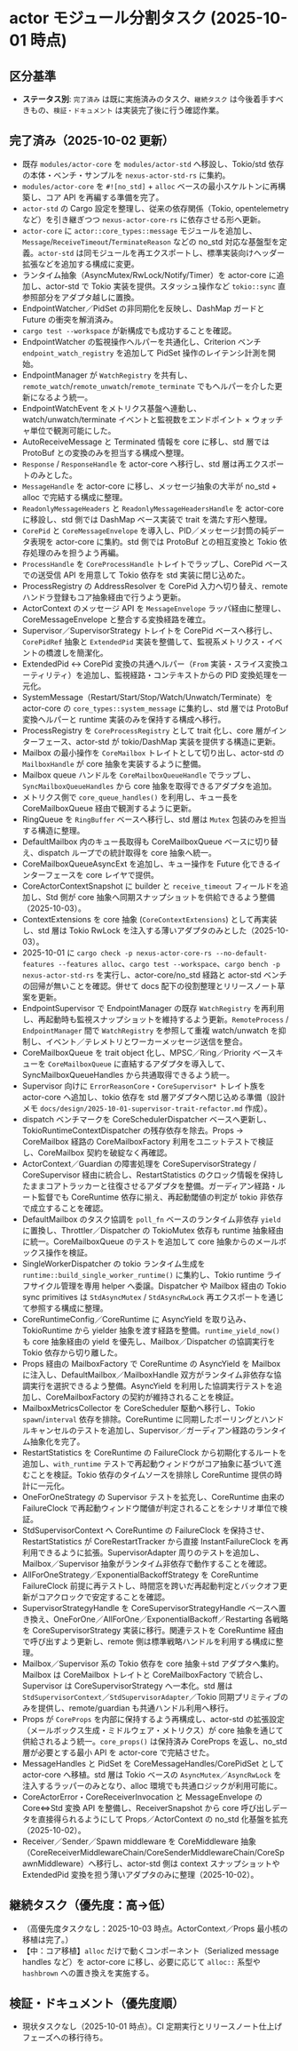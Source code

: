# actor モジュール分割タスク (2025-10-01 時点)

## 区分基準
- **ステータス別**: `完了済み` は既に実施済みのタスク、`継続タスク` は今後着手すべきもの、`検証・ドキュメント` は実装完了後に行う確認作業。

## 完了済み（2025-10-02 更新）
- 既存 `modules/actor-core` を `modules/actor-std` へ移設し、Tokio/std 依存の本体・ベンチ・サンプルを `nexus-actor-std-rs` に集約。
- `modules/actor-core` を `#![no_std]` + `alloc` ベースの最小スケルトンに再構築し、コア API を再編する準備を完了。
- `actor-std` の Cargo 設定を整理し、従来の依存関係（Tokio, opentelemetry など）を引き継ぎつつ `nexus-actor-core-rs` に依存させる形へ更新。
- `actor-core` に `actor::core_types::message` モジュールを追加し、`Message`/`ReceiveTimeout`/`TerminateReason` などの no_std 対応な基盤型を定義。`actor-std` は同モジュールを再エクスポートし、標準実装向けヘッダー拡張などを追加する構成に変更。
- ランタイム抽象（AsyncMutex/RwLock/Notify/Timer）を actor-core に追加し、actor-std で Tokio 実装を提供。スタッシュ操作など `tokio::sync` 直参照部分をアダプタ越しに置換。
- EndpointWatcher／PidSet の非同期化を反映し、DashMap ガードと Future の衝突を解消済み。
- `cargo test --workspace` が新構成でも成功することを確認。
- EndpointWatcher の監視操作ヘルパーを共通化し、Criterion ベンチ `endpoint_watch_registry` を追加して PidSet 操作のレイテンシ計測を開始。
- EndpointManager が `WatchRegistry` を共有し、`remote_watch`/`remote_unwatch`/`remote_terminate` でもヘルパーを介した更新になるよう統一。
- EndpointWatchEvent をメトリクス基盤へ連動し、watch/unwatch/terminate イベントと監視数をエンドポイント × ウォッチャ単位で観測可能にした。
- AutoReceiveMessage と Terminated 情報を core に移し、std 層では ProtoBuf との変換のみを担当する構成へ整理。
- `Response` / `ResponseHandle` を actor-core へ移行し、std 層は再エクスポートのみとした。
- `MessageHandle` を actor-core に移し、メッセージ抽象の大半が no_std + alloc で完結する構成に整理。
- `ReadonlyMessageHeaders` と `ReadonlyMessageHeadersHandle` を actor-core に移設し、std 側では DashMap ベース実装で trait を満たす形へ整理。
- `CorePid` と `CoreMessageEnvelope` を導入し、PID／メッセージ封筒の純データ表現を actor-core に集約。std 側では ProtoBuf との相互変換と Tokio 依存処理のみを担うよう再編。
- `ProcessHandle` を `CoreProcessHandle` トレイトでラップし、CorePid ベースでの送受信 API を用意して Tokio 依存を std 実装に閉じ込めた。
- ProcessRegistry の AddressResolver を CorePid 入力へ切り替え、remote ハンドラ登録もコア抽象経由で行うよう更新。
- ActorContext のメッセージ API を `MessageEnvelope` ラッパ経由に整理し、CoreMessageEnvelope と整合する変換経路を確立。
- Supervisor／SupervisorStrategy トレイトを CorePid ベースへ移行し、`CorePidRef` 抽象と `ExtendedPid` 実装を整備して、監視系メトリクス・イベントの橋渡しを簡潔化。
- ExtendedPid ↔ CorePid 変換の共通ヘルパー（`From` 実装・スライス変換ユーティリティ）を追加し、監視経路・コンテキストからの PID 変換処理を一元化。
- SystemMessage（Restart/Start/Stop/Watch/Unwatch/Terminate）を actor-core の `core_types::system_message` に集約し、std 層では ProtoBuf 変換ヘルパーと runtime 実装のみを保持する構成へ移行。
- ProcessRegistry を `CoreProcessRegistry` として trait 化し、core 層がインターフェース、actor-std が tokio/DashMap 実装を提供する構造に更新。
- Mailbox の最小操作を `CoreMailbox` トレイトとして切り出し、actor-std の `MailboxHandle` が core 抽象を実装するように整備。
- Mailbox queue ハンドルを `CoreMailboxQueueHandle` でラップし、`SyncMailboxQueueHandles` から core 抽象を取得できるアダプタを追加。
- メトリクス側で `core_queue_handles()` を利用し、キュー長を CoreMailboxQueue 経由で観測するように更新。
- RingQueue を `RingBuffer` ベースへ移行し、std 層は `Mutex` 包装のみを担当する構造に整理。
- DefaultMailbox 内のキュー長取得も CoreMailboxQueue ベースに切り替え、dispatch ループでの統計取得を core 抽象へ統一。
- CoreMailboxQueueAsyncExt を追加し、キュー操作を Future 化できるインターフェースを core レイヤで提供。
- CoreActorContextSnapshot に builder と `receive_timeout` フィールドを追加し、Std 側が core 抽象へ同期スナップショットを供給できるよう整備（2025-10-03）。
- ContextExtensions を core 抽象 (`CoreContextExtensions`) として再実装し、std 層は Tokio RwLock を注入する薄いアダプタのみとした（2025-10-03）。
- 2025-10-01 に `cargo check -p nexus-actor-core-rs --no-default-features --features alloc`、`cargo test --workspace`、`cargo bench -p nexus-actor-std-rs` を実行し、actor-core/no_std 経路と actor-std ベンチの回帰が無いことを確認。併せて docs 配下の役割整理とリリースノート草案を更新。
- EndpointSupervisor で EndpointManager の既存 `WatchRegistry` を再利用し、再起動時も監視スナップショットを維持するよう更新。`RemoteProcess` / `EndpointManager` 間で `WatchRegistry` を参照して重複 watch/unwatch を抑制し、イベント／テレメトリとワーカーメッセージ送信を整合。
- CoreMailboxQueue を trait object 化し、MPSC／Ring／Priority ベースキューを `CoreMailboxQueue` に直結するアダプタを導入して、SyncMailboxQueueHandles から共通取得できるよう統一。
- Supervisor 向けに `ErrorReasonCore`・`CoreSupervisor*` トレイト族を actor-core へ追加し、tokio 依存を std 層アダプタへ閉じ込める準備（設計メモ `docs/design/2025-10-01-supervisor-trait-refactor.md` 作成）。
- dispatch ベンチマークを CoreSchedulerDispatcher ベースへ更新し、TokioRuntimeContextDispatcher の残存依存を除去。Props → CoreMailbox 経路の CoreMailboxFactory 利用をユニットテストで検証し、CoreMailbox 契約を破綻なく再確認。
- ActorContext／Guardian の障害処理を CoreSupervisorStrategy / CoreSupervisor 経由に統合し、RestartStatistics のクロック情報を保持したままコアトラッカーと往復させるアダプタを整備。ガーディアン経路・ルート監督でも CoreRuntime 依存に揃え、再起動閾値の判定が tokio 非依存で成立することを確認。
- DefaultMailbox のタスク協調を `poll_fn` ベースのランタイム非依存 `yield` に置換し、Throttler／Dispatcher の TokioMutex 依存も runtime 抽象経由に統一。CoreMailboxQueue のテストを追加して core 抽象からのメールボックス操作を検証。
- SingleWorkerDispatcher の tokio ランタイム生成を `runtime::build_single_worker_runtime()` に集約し、Tokio runtime ライフサイクル管理を専用 helper へ委譲。Dispatcher や Mailbox 経由の Tokio sync primitives は `StdAsyncMutex` / `StdAsyncRwLock` 再エクスポートを通じて参照する構成に整理。
- CoreRuntimeConfig／CoreRuntime に AsyncYield を取り込み、TokioRuntime から yielder 抽象を渡す経路を整備。`runtime_yield_now()` も core 抽象経由の yield を優先し、Mailbox／Dispatcher の協調実行を Tokio 依存から切り離した。
- Props 経由の MailboxFactory で CoreRuntime の AsyncYield を Mailbox に注入し、DefaultMailbox／MailboxHandle 双方がランタイム非依存な協調実行を選択できるよう整備。AsyncYield を利用した協調実行テストを追加し、CoreMailboxFactory の契約が維持されることを検証。
- MailboxMetricsCollector を CoreScheduler 駆動へ移行し、Tokio `spawn`/`interval` 依存を排除。CoreRuntime に同期したポーリングとハンドルキャンセルのテストを追加し、Supervisor／ガーディアン経路のランタイム抽象化を完了。
- RestartStatistics を CoreRuntime の FailureClock から初期化するルートを追加し、`with_runtime` テストで再起動ウィンドウがコア抽象に基づいて進むことを検証。Tokio 依存のタイムソースを排除し CoreRuntime 提供の時計に一元化。
- OneForOneStrategy の Supervisor テストを拡充し、CoreRuntime 由来の FailureClock で再起動ウィンドウ閾値が判定されることをシナリオ単位で検証。
- StdSupervisorContext へ CoreRuntime の FailureClock を保持させ、RestartStatistics が CoreRestartTracker から直接 InstantFailureClock を再利用できるように拡張。SupervisorAdapter 周りのテストを追加し、Mailbox／Supervisor 抽象がランタイム非依存で動作することを確認。
- AllForOneStrategy／ExponentialBackoffStrategy を CoreRuntime FailureClock 前提に再テストし、時間窓を跨いだ再起動判定とバックオフ更新がコアクロックで安定することを確認。
- SupervisorStrategyHandle を CoreSupervisorStrategyHandle ベースへ置き換え、OneForOne／AllForOne／ExponentialBackoff／Restarting 各戦略を CoreSupervisorStrategy 実装に移行。関連テストを CoreRuntime 経由で呼び出すよう更新し、remote 側は標準戦略ハンドルを利用する構成に整理。
- Mailbox／Supervisor 系の Tokio 依存を core 抽象＋std アダプタへ集約。Mailbox は CoreMailbox トレイトと CoreMailboxFactory で統合し、Supervisor は CoreSupervisorStrategy へ一本化。std 層は `StdSupervisorContext`／`StdSupervisorAdapter`／Tokio 同期プリミティブのみを提供し、remote/guardian も共通ハンドル利用へ移行。
- Props が `CoreProps` を内部に保持するよう再構成し、actor-std の拡張設定（メールボックス生成・ミドルウェア・メトリクス）が core 抽象を通じて供給されるよう統一。`core_props()` は保持済み CoreProps を返し、no_std 層が必要とする最小 API を actor-core で完結させた。
- MessageHandles と PidSet を CoreMessageHandles/CorePidSet として actor-core へ移植。std 層は Tokio ベースの `AsyncMutex`／`AsyncRwLock` を注入するラッパーのみとなり、alloc 環境でも共通ロジックが利用可能に。
- CoreActorError・CoreReceiverInvocation と MessageEnvelope の Core⇔Std 変換 API を整備し、ReceiverSnapshot から core 呼び出しデータを直接得られるようにして Props／ActorContext の no_std 化基盤を拡充（2025-10-02）。
- Receiver／Sender／Spawn middleware を CoreMiddleware 抽象（CoreReceiverMiddlewareChain/CoreSenderMiddlewareChain/CoreSpawnMiddleware）へ移行し、actor-std 側は context スナップショットや ExtendedPid 変換を担う薄いアダプタのみに整理（2025-10-02）。

## 継続タスク（優先度：高→低）
- （高優先度タスクなし：2025-10-03 時点。ActorContext／Props 最小核の移植は完了。）
- 【中：コア移植】`alloc` だけで動くコンポーネント（Serialized message handles など）を actor-core に移し、必要に応じて `alloc::` 系型や `hashbrown` への置き換えを実施する。

## 検証・ドキュメント（優先度順）
- 現状タスクなし（2025-10-01 時点）。CI 定期実行とリリースノート仕上げフェーズへの移行待ち。
